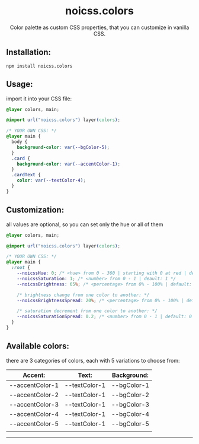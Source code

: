 <h1 align="center">
  noicss.colors
</h1>
<p align="center">
  Color palette as custom CSS properties, that you can customize in vanilla CSS.
</p>

## Installation:

```Shell
npm install noicss.colors
```

## Usage:

import it into your CSS file:

```CSS
@layer colors, main;

@import url("noicss.colors") layer(colors);

/* YOUR OWN CSS: */
@layer main {
  body {
    background-color: var(--bgColor-5);
  }
  .card {
    background-color: var(--accentColor-1);
  }
  .cardText {
    color: var(--textColor-4);
  }
}
```

## Customization:

all values are optional, so you can set only the hue or all of them

```CSS
@layer colors, main;

@import url("noicss.colors") layer(colors);

/* YOUR OWN CSS: */
@layer main {
  :root {
    --noicssHue: 0; /* <hue> from 0 - 360 | starting with 0 at red | default: 0 */
    --noicssSaturation: 1; /* <number> from 0 - 1 | deault: 1 */
    --noicssBrightness: 65%; /* <percentage> from 0% - 100% | default: 65% */

    /* brightness change from one color to another: */
    --noicssBrightnessSpread: 20%; /* <percentage> from 0% - 100% | default: 0% */

    /* saturation decrement from one color to another: */
    --noicssSaturationSpread: 0.2; /* <number> from 0 - 1 | default: 0 */
  }
}
```

## Available colors:

there are 3 categories of colors, each with 5 variations to choose from:

| Accent:         | Text:         | Background: |
| --------------- | ------------- | ----------- |
| --accentColor-1 | --textColor-1 | --bgColor-1 |
| --accentColor-2 | --textColor-1 | --bgColor-2 |
| --accentColor-3 | --textColor-1 | --bgColor-3 |
| --accentColor-4 | --textColor-1 | --bgColor-4 |
| --accentColor-5 | --textColor-1 | --bgColor-5 |
|                 |               |             |

---
